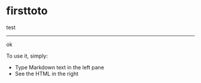 # firsttoto
test

---
ok

To use it, simply:

* Type Markdown text in the left pane
* See the HTML in the right
